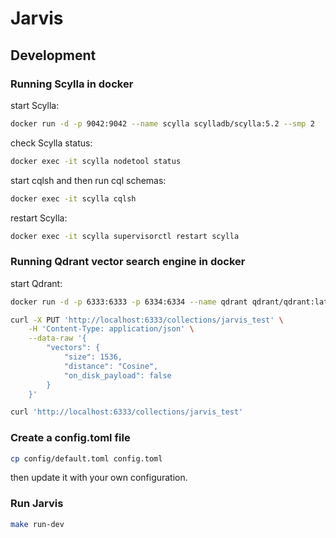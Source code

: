 # Jarvis

## Development

### Running Scylla in docker

start Scylla:
```bash
docker run -d -p 9042:9042 --name scylla scylladb/scylla:5.2 --smp 2
```

check Scylla status:
```bash
docker exec -it scylla nodetool status
```

start cqlsh and then run cql schemas:
```bash
docker exec -it scylla cqlsh
```

restart Scylla:
```bash
docker exec -it scylla supervisorctl restart scylla
```

### Running Qdrant vector search engine in docker

start Qdrant:
```bash
docker run -d -p 6333:6333 -p 6334:6334 --name qdrant qdrant/qdrant:latest
```

```bash
curl -X PUT 'http://localhost:6333/collections/jarvis_test' \
    -H 'Content-Type: application/json' \
    --data-raw '{
        "vectors": {
            "size": 1536,
            "distance": "Cosine",
            "on_disk_payload": false
        }
    }'
```

```bash
curl 'http://localhost:6333/collections/jarvis_test'
```

### Create a config.toml file

```bash
cp config/default.toml config.toml
```

then update it with your own configuration.

### Run Jarvis

```bash
make run-dev
```
